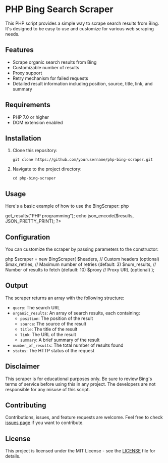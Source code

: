 # PHP Bing Search Scraper

This PHP script provides a simple way to scrape search results from Bing. It's designed to be easy to use and customize for various web scraping needs.

## Features

- Scrape organic search results from Bing
- Customizable number of results
- Proxy support
- Retry mechanism for failed requests
- Detailed result information including position, source, title, link, and summary

## Requirements

- PHP 7.0 or higher
- DOM extension enabled

## Installation

1. Clone this repository:
   ```
   git clone https://github.com/yourusername/php-bing-scraper.git
   ```
2. Navigate to the project directory:
   ```
   cd php-bing-scraper
   ```

## Usage

Here's a basic example of how to use the BingScraper:
php
<?php
require_once 'BingScraper.php';
$scraper = new BingScraper();
$results = $scraper->get_results("PHP programming");
echo json_encode($results, JSON_PRETTY_PRINT);
?>


## Configuration

You can customize the scraper by passing parameters to the constructor:


php
$scraper = new BingScraper(
$headers, // Custom headers (optional)
$max_retries, // Maximum number of retries (default: 3)
$num_results, // Number of results to fetch (default: 10)
$proxy // Proxy URL (optional)
);


## Output

The scraper returns an array with the following structure:

- `query`: The search URL
- `organic_results`: An array of search results, each containing:
  - `position`: The position of the result
  - `source`: The source of the result
  - `title`: The title of the result
  - `link`: The URL of the result
  - `summary`: A brief summary of the result
- `number_of_results`: The total number of results found
- `status`: The HTTP status of the request

## Disclaimer

This scraper is for educational purposes only. Be sure to review Bing's terms of service before using this in any project. The developers are not responsible for any misuse of this script.

## Contributing

Contributions, issues, and feature requests are welcome. Feel free to check [issues page](https://github.com/yourusername/php-bing-scraper/issues) if you want to contribute.

## License

This project is licensed under the MIT License - see the [LICENSE](LICENSE) file for details.
